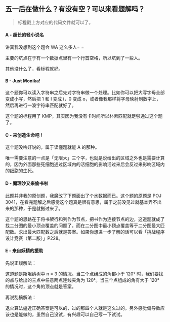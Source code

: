 ## 五一后在做什么？有没有空？可以来看题解吗？
> 标程戳上方对应的代码文件就可以了。
#### A - 超长的轻小说名
讲真我没想到这个题会 WA 这么多人= =

主要的坑点在于有一个数据点里有一个行首空格，所以坑到了一些人。

其他没什么了，看标程就好。

#### B - Just Monika!
这个题你可以读入字符串之后先对字符串做一个处理。比如你可以把大写字母全部变成小写，然后把 1 和 l 变成 i，0 变成 o，或者像我那样将字母映射到数字上，然后再进行一波字符串匹配就好了。

这个题的标程用了 KMP，其实因为我没有卡时间所以朴素匹配就足够通过这个题了。

#### C - 来创造生命吧！
这个题没啥好说的，属于读懂题就能 A 的那种。

唯一需要注意的一点是「无限大」三个字，也就是说给出的区域之外也是需要计算的，因为外面那些死细胞通过区域内的活细胞的影响活过来后会反过来影响区域内的细胞的生死。

#### D - 魔理沙又来偷书啦
此题并非我的原创题，我魔改了下题面出了个水数据而已。这个题的原题是 POJ 3041，在看完题解之后感觉这个题真是很有意思，属于之前没见过就基本弄不出来的那种，于是就搬过来了。

这个题的思路在于将书架行和列作为节点，把书作为连接节点的边，这道题就成了找二分图的最小顶点覆盖的问题了。而在二分图中最小顶点覆盖等于二分图最大匹配数。求出最大匹配数之后就是答案。如果你想进一步了解的话可以看「挑战程序设计竞赛（第二版）」P228。

#### E - 来自妖精的援助
先说正规解法：

这道题是斯坦纳树中 n = 3 的情况。当三个点组成的角都小于 120° 时，我们要找的点与给出的三点中任意两点连线夹角为 120°。当三个点组成的角有大于 120° 的情况时，这个角的顶点就是答案。

再说乱搞解法：

退火算法逼近正确答案是可以的，过的那四个人就是这么过的。另外感觉偏导数应该也是能做的，虽然自己没试，有兴趣可以自己写一下试试。
